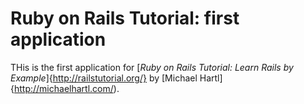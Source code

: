 # Ruby on Rails Tutorial: first application

THis is the first application for
[*Ruby on Rails Tutorial: Learn Rails by Example*]{http://railstutorial.org/}
by [Michael Hartl]{http://michaelhartl.com/).
